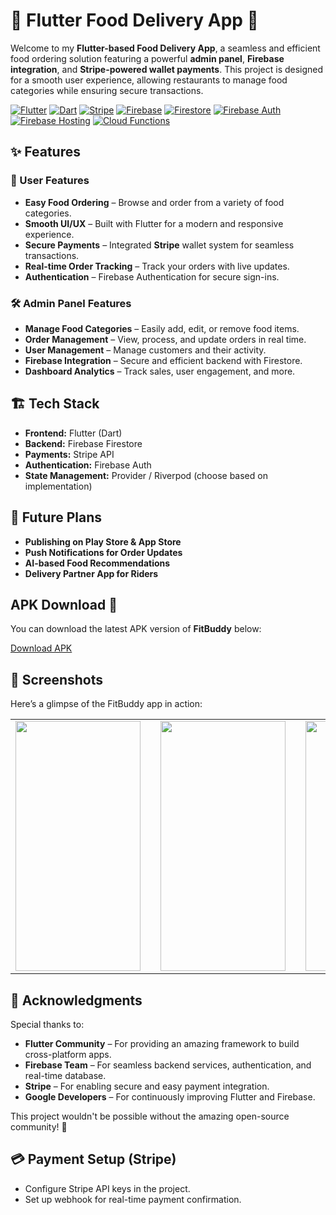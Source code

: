 # 🍔 Flutter Food Delivery App 🚀

Welcome to my **Flutter-based Food Delivery App**, a seamless and efficient food ordering solution featuring a powerful **admin panel**, **Firebase integration**, and **Stripe-powered wallet payments**. This project is designed for a smooth user experience, allowing restaurants to manage food categories while ensuring secure transactions.

[![Flutter](https://img.shields.io/badge/Flutter-v2.10.5-blue)](https://flutter.dev)
[![Dart](https://img.shields.io/badge/Dart-v2.18-blue)](https://dart.dev/)
[![Stripe](https://img.shields.io/badge/Stripe-Payments-blueviolet)](https://stripe.com/)
[![Firebase](https://img.shields.io/badge/Firebase-v9.0-yellow)](https://firebase.google.com/)
[![Firestore](https://img.shields.io/badge/Firestore-RealtimeDB-orange)](https://firebase.google.com/docs/firestore)
[![Firebase Auth](https://img.shields.io/badge/Firebase%20Auth-Secure-green)](https://firebase.google.com/docs/auth)
[![Firebase Hosting](https://img.shields.io/badge/Firebase%20Hosting-Deployed-blue)](https://firebase.google.com/docs/hosting)
[![Cloud Functions](https://img.shields.io/badge/Cloud%20Functions-Serverless-purple)](https://firebase.google.com/docs/functions)


## ✨ Features

### 📱 User Features
- **Easy Food Ordering** – Browse and order from a variety of food categories.
- **Smooth UI/UX** – Built with Flutter for a modern and responsive experience.
- **Secure Payments** – Integrated **Stripe** wallet system for seamless transactions.
- **Real-time Order Tracking** – Track your orders with live updates.
- **Authentication** – Firebase Authentication for secure sign-ins.

### 🛠️ Admin Panel Features
- **Manage Food Categories** – Easily add, edit, or remove food items.
- **Order Management** – View, process, and update orders in real time.
- **User Management** – Manage customers and their activity.
- **Firebase Integration** – Secure and efficient backend with Firestore.
- **Dashboard Analytics** – Track sales, user engagement, and more.

## 🏗️ Tech Stack
- **Frontend:** Flutter (Dart)
- **Backend:** Firebase Firestore
- **Payments:** Stripe API
- **Authentication:** Firebase Auth
- **State Management:** Provider / Riverpod (choose based on implementation)

## 🚀 Future Plans
- **Publishing on Play Store & App Store**
- **Push Notifications for Order Updates**
- **AI-based Food Recommendations**
- **Delivery Partner App for Riders**

## APK Download 📲

You can download the latest APK version of **FitBuddy** below:

[Download APK](https://github.com/2003Rk/foodDel/releases/download/v1.0.0/app-release.apk)

## 📸 Screenshots

Here’s a glimpse of the FitBuddy app in action:

<table align="center">
  <tr>
    <td><img src="https://drive.google.com/uc?id=1y16_Q4xgsl_52Ab2IouoW1Cif3JWYJQK" width="200" height="400"/></td>
    <td width="50"></td> <!-- This adds spacing -->
    <td><img src="https://drive.google.com/uc?id=1AUqPSGfxq_2PBPAc0xTUGYsCmSvqyij5" width="200" height="400"/></td>
    <td width="50"></td> <!-- This adds spacing -->
    <td><img src="https://drive.google.com/uc?id=1XUiBkhpy09kyy6WTUen0OUtHHm7E6-Wt" width="200" height="400"/></td>
  </tr>
</table>

## 🙌 Acknowledgments  

Special thanks to:  

- **Flutter Community** – For providing an amazing framework to build cross-platform apps.  
- **Firebase Team** – For seamless backend services, authentication, and real-time database.  
- **Stripe** – For enabling secure and easy payment integration.  
- **Google Developers** – For continuously improving Flutter and Firebase.  

This project wouldn't be possible without the amazing open-source community! 🚀  




## 💳 Payment Setup (Stripe)
- Configure Stripe API keys in the project.
- Set up webhook for real-time payment confirmation.
